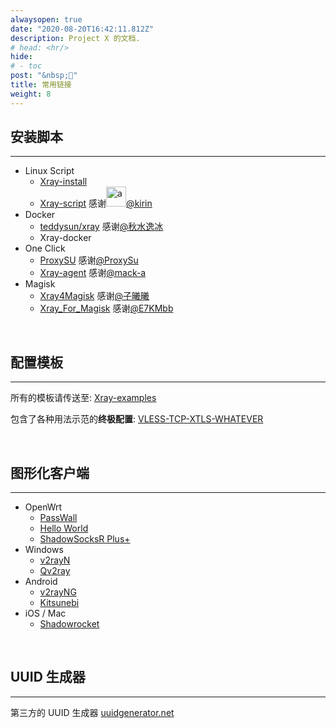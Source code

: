```yaml
---
alwaysopen: true
date: "2020-08-20T16:42:11.812Z"
description: Project X 的文档.
# head: <hr/>
hide:
# - toc
post: "&nbsp;🤝"
title: 常用链接
weight: 8
---
```


## 安装脚本
---

- Linux Script
  - [Xray-install](https://github.com/XTLS/Xray-install)
  - [Xray-script](https://github.com/kirin10000/Xray-script)  感谢<img src="https://avatars2.githubusercontent.com/u/57820613?s=32" width="32px" height="32px" alt="a"/>[@kirin](https://github.com/kirin10000)
- Docker
  - [teddysun/xray](https://hub.docker.com/r/teddysun/xray)   感谢[@秋水逸冰](https://hub.docker.com/u/teddysun)
  - Xray-docker
- One Click
  - [ProxySU](https://github.com/proxysu/ProxySU)   感谢[@ProxySu](https://github.com/proxysu)
  - [Xray-agent](https://github.com/mack-a/Xray-agent)    感谢[@mack-a](https://github.com/mack-a)
- Magisk
  - [Xray4Magisk](https://github.com/CerteKim/Xray4Magisk)    感谢[@子曦曦](https://github.com/CerteKim)
  - [Xray_For_Magisk](https://github.com/E7KMbb/Xray_For_Magisk)    感谢[@E7KMbb](https://github.com/E7KMbb)


<br />

## 配置模板

---

所有的模板请传送至: [Xray-examples](https://github.com/XTLS/Xray-examples) 

包含了各种用法示范的**终极配置**: [VLESS-TCP-XTLS-WHATEVER](https://github.com/XTLS/Xray-examples/tree/main/VLESS-TCP-XTLS-WHATEVER)

<br />

## 图形化客户端

---

- OpenWrt
  - [PassWall](https://github.com/xiaorouji/openwrt-passwall)
  - [Hello World](https://github.com/jerrykuku/luci-app-vssr)
  - [ShadowSocksR Plus+](https://github.com/fw876/helloworld)
- Windows
  - [v2rayN](https://github.com/2dust/v2rayN)
  - [Qv2ray](https://github.com/Qv2ray/Qv2ray)
- Android
  - [v2rayNG](https://github.com/2dust/v2rayNG)
  - [Kitsunebi](https://github.com/rurirei/Kitsunebi/tree/release_xtls)
- iOS / Mac
  - [Shadowrocket](https://apps.apple.com/app/shadowrocket/id932747118)

<br />

## UUID 生成器
---

第三方的 UUID 生成器 [uuidgenerator.net](https://www.uuidgenerator.net)

